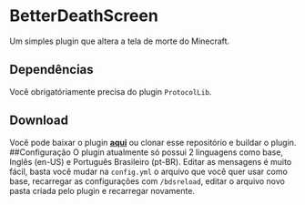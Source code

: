 # BetterDeathScreen
Um simples plugin que altera a tela de morte do Minecraft.
## Dependências
Você obrigatóriamente precisa do plugin `ProtocolLib`.
## Download
Você pode baixar o plugin [**aqui**](https://github.com/VictorTedesco/BetterDeathScreen/releases) ou clonar esse repositório e buildar o plugin.
##Configuração
O plugin atualmente só possui 2 linguagens como base, Inglês (en-US) e Português Brasileiro (pt-BR). Editar as mensagens é muito fácil,
basta você mudar na `config.yml` o arquivo que você quer usar como base, recarregar as configurações com `/bdsreload`, editar o arquivo novo pasta criada pelo plugin e recarregar novamente.